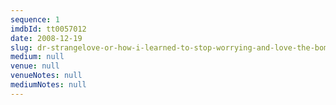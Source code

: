 ```yaml
---
sequence: 1
imdbId: tt0057012
date: 2008-12-19
slug: dr-strangelove-or-how-i-learned-to-stop-worrying-and-love-the-bomb-1964
medium: null
venue: null
venueNotes: null
mediumNotes: null
---
```


